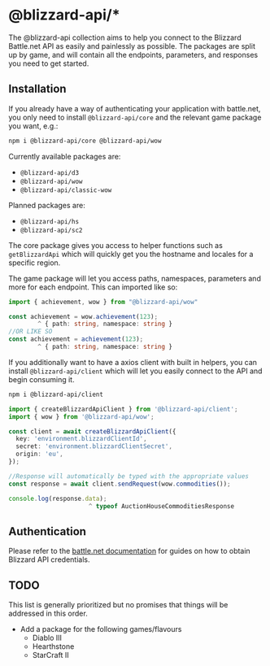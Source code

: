 # @blizzard-api/\*

The @blizzard-api collection aims to help you connect to the Blizzard Battle.net API as easily and painlessly as possible. The packages are split up by game, and will contain all the endpoints, parameters, and responses you need to get started.

## Installation

If you already have a way of authenticating your application with battle.net, you only need to install `@blizzard-api/core` and the relevant game package you want, e.g.:

```sh
npm i @blizzard-api/core @blizzard-api/wow
```

Currently available packages are:

- `@blizzard-api/d3`
- `@blizzard-api/wow`
- `@blizzard-api/classic-wow`

Planned packages are:

- `@blizzard-api/hs`
- `@blizzard-api/sc2`

The core package gives you access to helper functions such as `getBlizzardApi` which will quickly get you the hostname and locales for a specific region.

The game package will let you access paths, namespaces, parameters and more for each endpoint. This can imported like so:

```ts
import { achievement, wow } from "@blizzard-api/wow"

const achievement = wow.achievement(123);
        ^ { path: string, namespace: string }
//OR LIKE SO
const achievement = achievement(123);
        ^ { path: string, namespace: string }
```

If you additionally want to have a axios client with built in helpers, you can install `@blizzard-api/client` which will let you easily connect to the API and begin consuming it.

```sh
npm i @blizzard-api/client
```

```ts
import { createBlizzardApiClient } from '@blizzard-api/client';
import { wow } from '@blizzard-api/wow';

const client = await createBlizzardApiClient({
  key: 'environment.blizzardClientId',
  secret: 'environment.blizzardClientSecret',
  origin: 'eu',
});

//Response will automatically be typed with the appropriate values
const response = await client.sendRequest(wow.commodities());

console.log(response.data);
                      ^ typeof AuctionHouseCommoditiesResponse
```

## Authentication

Please refer to the [battle.net documentation](https://develop.battle.net/documentation/guides/getting-started) for guides on how to obtain Blizzard API credentials.

## TODO

This list is generally prioritized but no promises that things will be addressed in this order.

- Add a package for the following games/flavours
  - Diablo III
  - Hearthstone
  - StarCraft II
